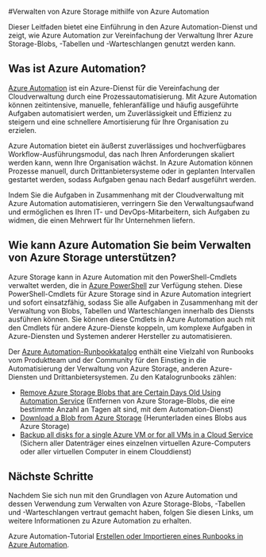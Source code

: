 <properties
	pageTitle="Verwalten von Azure Storage mithilfe von Azure Automation"
	description="Erfahren Sie, wie der Azure Automation-Dienst zur angemessenen Verwaltung von Azure Storage verwendet werden kann."
	services="storage, automation"
	documentationCenter=""
	authors="jodoglevy"
	manager="eamono"
	editor=""/>

<tags
	ms.service="storage"
	ms.workload="storage"
	ms.tgt_pltfrm="na"
	ms.devlang="na"
	ms.topic="article"
	ms.date="02/20/2016"
	ms.author="jolevy"/>



#Verwalten von Azure Storage mithilfe von Azure Automation

Dieser Leitfaden bietet eine Einführung in den Azure Automation-Dienst und zeigt, wie Azure Automation zur Vereinfachung der Verwaltung Ihrer Azure Storage-Blobs, -Tabellen und -Warteschlangen genutzt werden kann.


## Was ist Azure Automation?

[Azure Automation](https://azure.microsoft.com/services/automation/) ist ein Azure-Dienst für die Vereinfachung der Cloudverwaltung durch eine Prozessautomatisierung. Mit Azure Automation können zeitintensive, manuelle, fehleranfällige und häufig ausgeführte Aufgaben automatisiert werden, um Zuverlässigkeit und Effizienz zu steigern und eine schnellere Amortisierung für Ihre Organisation zu erzielen.

Azure Automation bietet ein äußerst zuverlässiges und hochverfügbares Workflow-Ausführungsmodul, das nach Ihren Anforderungen skaliert werden kann, wenn Ihre Organisation wächst. In Azure Automation können Prozesse manuell, durch Drittanbietersysteme oder in geplanten Intervallen gestartet werden, sodass Aufgaben genau nach Bedarf ausgeführt werden.

Indem Sie die Aufgaben in Zusammenhang mit der Cloudverwaltung mit Azure Automation automatisieren, verringern Sie den Verwaltungsaufwand und ermöglichen es Ihren IT- und DevOps-Mitarbeitern, sich Aufgaben zu widmen, die einen Mehrwert für Ihr Unternehmen liefern.


## Wie kann Azure Automation Sie beim Verwalten von Azure Storage unterstützen?

Azure Storage kann in Azure Automation mit den PowerShell-Cmdlets verwaltet werden, die in [Azure PowerShell](https://msdn.microsoft.com/library/azure/jj156055.aspx) zur Verfügung stehen. Diese PowerShell-Cmdlets für Azure Storage sind in Azure Automation integriert und sofort einsatzfähig, sodass Sie alle Aufgaben in Zusammenhang mit der Verwaltung von Blobs, Tabellen und Warteschlangen innerhalb des Diensts ausführen können. Sie können diese Cmdlets in Azure Automation auch mit den Cmdlets für andere Azure-Dienste koppeln, um komplexe Aufgaben in Azure-Diensten und Systemen anderer Hersteller zu automatisieren.

Der [Azure Automation-Runbookkatalog](https://azure.microsoft.com/blog/2014/10/07/introducing-the-azure-automation-runbook-gallery/) enthält eine Vielzahl von Runbooks vom Produktteam und der Community für den Einstieg in die Automatisierung der Verwaltung von Azure Storage, anderen Azure-Diensten und Drittanbietersystemen. Zu den Katalogrunbooks zählen:

 * [Remove Azure Storage Blobs that are Certain Days Old Using Automation Service](https://gallery.technet.microsoft.com/scriptcenter/Remove-Storage-Blobs-that-aae4b761) (Entfernen von Azure Storage-Blobs, die eine bestimmte Anzahl an Tagen alt sind, mit dem Automation-Dienst)
 * [Download a Blob from Azure Storage](https://gallery.technet.microsoft.com/scriptcenter/a-Blob-from-Azure-Storage-6bc13745) (Herunterladen eines Blobs aus Azure Storage)
 * [Backup all disks for a single Azure VM or for all VMs in a Cloud Service](https://gallery.technet.microsoft.com/scriptcenter/Backup-all-disks-for-a-ede940d5) (Sichern aller Datenträger eines einzelnen virtuellen Azure-Computers oder aller virtuellen Computer in einem Clouddienst)


## Nächste Schritte

Nachdem Sie sich nun mit den Grundlagen von Azure Automation und dessen Verwendung zum Verwalten von Azure Storage-Blobs, -Tabellen und -Warteschlangen vertraut gemacht haben, folgen Sie diesen Links, um weitere Informationen zu Azure Automation zu erhalten.

Azure Automation-Tutorial [Erstellen oder Importieren eines Runbooks in Azure Automation](../automation/automation-creating-importing-runbook.md).
 

<!---HONumber=AcomDC_0224_2016-->